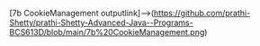 [7b CookieManagement outputlink]-->(https://github.com/prathi-Shetty/prathi-Shetty-Advanced-Java--Programs-BCS613D/blob/main/7b%20CookieManagement.png)
